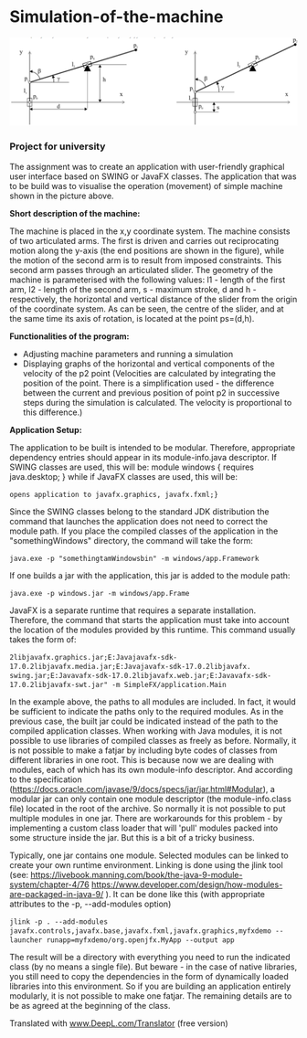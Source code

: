 # Simulation-of-the-machine

![](https://github.com/SzDudek/Simulation-of-the-machine/blob/61c9cb87cb865adc16c0830eae2afbf14be0f908/217991739-1b9436e4-0240-4119-87b3-694dc6f21685.png?raw=true) 

### Project for university
The assignment was to create an application with user-friendly graphical user interface based on SWING or JavaFX classes. The application that was to be build was to visualise the operation (movement) of simple machine shown in the picture above. </br>

**Short description of the machine:**</br>

The machine is placed in the x,y coordinate system. The machine consists of two articulated arms. The first is driven and carries out reciprocating motion along the y-axis (the end positions are shown in the figure), while the motion of the second arm is to result from imposed constraints. This second arm passes through an articulated slider. The geometry of the machine is parameterised with the following values: l1 - length of the first arm, l2 - length of the second arm, s - maximum stroke, d and h - respectively, the horizontal and vertical distance of the slider from the origin of the coordinate system. As can be seen, the centre of the slider, and at the same time its axis of rotation, is located at the point ps=(d,h).

**Functionalities of the program:**
- Adjusting machine parameters and running a simulation
- Displaying graphs of the horizontal and vertical components of the velocity of the p2 point (Velocities are calculated by integrating the position of the point. There is a simplification used - the difference between the current and previous position of point p2 in successive steps during the simulation is calculated. The velocity is proportional to this difference.)

**Application Setup:**

The application to be built is intended to be modular. Therefore, appropriate dependency entries should appear in its module-info.java descriptor. If SWING classes are used, this will be: module windows { requires java.desktop; } while if JavaFX classes are used, this will be:
```module SimpleFX { requires javafx.controls; requires javafx.fxml;
opens application to javafx.graphics, javafx.fxml;} 
```
Since the SWING classes belong to the standard JDK distribution the command that launches the application does not need to correct the module path. If you place the compiled classes of the application in the "somethingWindows" directory, the command will take the form:
```
java.exe -p "somethingtamWindowsbin" -m windows/app.Framework 
```
If one builds a jar with the application, this jar is added to the module path:
```
java.exe -p windows.jar -m windows/app.Frame
```
JavaFX is a separate runtime that requires a separate installation. Therefore, the command that starts the application must take into account the location of the modules provided by this runtime. This command usually takes the form of: 

```
2libjavafx.graphics.jar;E:Javajavafx-sdk-17.0.2libjavafx.media.jar;E:Javajavafx-sdk-17.0.2libjavafx. swing.jar;E:Javavafx-sdk-17.0.2libjavafx.web.jar;E:Javavafx-sdk-17.0.2libjavafx-swt.jar" -m SimpleFX/application.Main 
```

In the example above, the paths to all modules are included. In fact, it would be sufficient to indicate the paths only to the required modules. As in the previous case, the built jar could be indicated instead of the path to the compiled application classes. When working with Java modules, it is not possible to use libraries of compiled classes as freely as before. Normally, it is not possible to make a fatjar by including byte codes of classes from different libraries in one root. This is because now we are dealing with modules, each of which has its own module-info descriptor. And according to the specification (https://docs.oracle.com/javase/9/docs/specs/jar/jar.html#Modular), a modular jar can only contain one module descriptor (the module-info.class file) located in the root of the archive. So normally it is not possible to put multiple modules in one jar. There are workarounds for this problem - by implementing a custom class loader that will 'pull' modules packed into some structure inside the jar. But this is a bit of a tricky business.

Typically, one jar contains one module. Selected modules can be linked to create your own runtime environment. Linking is done using the jlink tool (see: https://livebook.manning.com/book/the-java-9-module-system/chapter-4/76 https://www.developer.com/design/how-modules-are-packaged-in-java-9/ ). It can be done like this (with appropriate attributes to the -p, --add-modules option)
```
jlink -p . --add-modules javafx.controls,javafx.base,javafx.fxml,javafx.graphics,myfxdemo --launcher runapp=myfxdemo/org.openjfx.MyApp --output app
```
The result will be a directory with everything you need to run the indicated class (by no means a single file). But beware - in the case of native libraries, you still need to copy the dependencies in the form of dynamically loaded libraries into this environment. So if you are building an application entirely modularly, it is not possible to make one fatjar. The remaining details are to be as agreed at the beginning of the class.

Translated with www.DeepL.com/Translator (free version)
